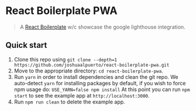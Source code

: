 # React Boilerplate PWA
> A [React Boilerplate](https://github.com/react-boilerplate/react-boilerplate) w/c showcase the google lighthouse integration.

## Quick start

1. Clone this repo using `git clone --depth=1 https://github.com/joshuaalpuerto/react-boilerplate-pwa.git`
2. Move to the appropriate directory: `cd react-boilerplate-pwa`.
3. Run `yarn` in order to install dependencies and clean the git repo. We auto-detect `yarn` for installing packages by default, if you wish to force npm usage do: `USE_YARN=false npm install`
At this point you can run `npm start` to see the example app at `http://localhost:3000`.
4. Run `npm run clean` to delete the example app.
